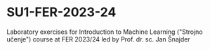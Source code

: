 # SU1-FER-2023-24
Laboratory exercises for Introduction to Machine Learning ("Strojno učenje") course at FER 2023/24 led by Prof. dr. sc. Jan Šnajder
